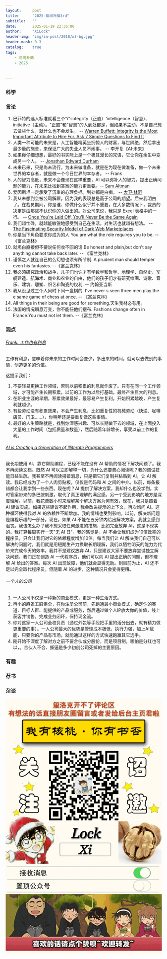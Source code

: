 ```yaml
---
layout:     post
title:      "2025-每周补脑3rd"
subtitle:   ""
date:       2025-01-19 22:36:00
author:     "XiLock"
header-img: "img/in-post/2018/wl-bg.jpg"
header-mask: 0.3
catalog:    true
tags:
    - 每周补脑
    - 2025


---
```


### 科学


### 言论
1. 巴菲特的选人标准就看三个"i":integrity（正直）‘intelligence（智慧）、initiative（主动）。"正直"和"智慧"的人到处都是，但如果不主动，不是自己想去做些什么，就什么也不会发生。 -- [Warren Buffett: Integrity Is the Most Important Attribute to Hire For. Ask 7 Simple Questions to Find It ](https://www.inc.com/marcel-schwantes/warren-buffett-hiring-top-talent-characteristics.html)
1. 人类一种可能的未来是，人工智能精英坐拥惊人的财富，与世隔绝，然后拿出最少量的施舍，来保证广大的失业人员不闹事。 -- 李开复《AI·未来》
1. 如果你仔细想想，最好的书实际上是一个极其漫长的咒语，它让你在余生中变成另一个人。 -- [Jonathan Edward Durham](https://bsky.app/profile/thisone0verhere.bsky.social/post/3ld4fibye4s2s)
1. 未来已来，只是尚未流行。为未来做准备，就是在为现在做准备，做一个未来世界的幸存者，就是做一个今日世界的幸存者。 -- Frank
1. 人的智力高低，未来不会像现在这样重要，AI 可以弥补人的智力。提出正确问题的能力，在未来比找到答案的能力更重要。-- [Sam Altman](https://finance.sina.cn/7x24/2025-01-15/detail-inefaiqy4871246.d.html)
1. 爱因斯坦一定承受了沉重的心理负担。到处都是白痴。 -- [大卫·林奇](https://news.ycombinator.com/item?id=42729726)
1. 我从未想到会被公司解雇，因为我的表现总是高于公司的期望。后来我明白了。在裁员期间，你是谁、你做什么似乎并不重要，在大多数情况下，裁员的决定是由那些不认识你的人做出的。对公司来说，我只是 Excel 表格中的一行。 -- [Once You're Laid Off, You'll Never Be the Same Again](https://mertbulan.com/2025/01/26/once-you-are-laid-off-you-will-never-be-the-same-again/)
1. 我们越忙碌，就越能敏锐地感受到自己在生活，对生活也就越有想法。 -- [The Fascinating Security Model of Dark Web Marketplaces](https://boehs.org/node/dark-web-security)
1. 你是当下角色要求你成为的人 You are what the role requires you to be. -- 《富兰克林》
1. 就坦白直接但不要说任何收不回的话 Be honest and plain,but don't say anything cannot take back later. -- 《富兰克林》
1. 谨慎之人就连自己的么幻想也须有所节制. A prudent man should temper even his fantasies. --《富兰克林》
1. 我必须研究政治和战争，儿子们也许才有学数学和哲学、地理学、自然史、军舰建造、航海术、商业和农业的自由，他们的孩子们才有研究绘画、诗歌、音乐、建筑、雕塑、织艺和陶瓷的权利. -- 约翰亚当斯
1. 我从没见过三个人同时下同一盘棋的. I've never s seen three men play the e same game of chess at once. -- 《富兰克林》
1. All things in their being are good for something.天生我材必有用。
1. 法国的情况瞬息万变，你不能任他们摆布. Fashions change often in France.You must not let them. --《富兰克林》


### 观点
###### [Frank: 工作也有利息](https://www.linkedin.com/pulse/time-value-mike-speiser/)
工作有利息，意味着你未来的工作时间会变少，多出来的时间，就可以去做别的事情，创造更多的价值。

这提示我们：
1. 不要轻易更换工作领域，否则以前积累的利息就作废了。只有在同一个工作领域，才可能产生长期积累，以前的工作为以后打基础，最终产生巨大的利息。
2. 在职业生涯的早期，积累效果最好，最容易产生复利。开始积累越晚，产生复利就越少。
3. 有些劳动没有积累效果，不会产生利息，比如重复性的机械劳动（快递、咖啡店员、门卫......），你明年还是要重复做这些事情。
4. 最好的人生策略就是，找到你深感兴趣、可以长期做下去的领域，在上面投入大量的工作时间（包括质量和数量），然后随着年龄增长，享受以前工作的复利。

###### [AI is Creating a Generation of Illiterate Programmers](https://nmn.gl/blog/ai-illiterate-programmers)
我长期使用 AI，靠它帮助编程，已经不能在没有 AI 帮助的情况下解决问题了。我不再阅读文档。既然 AI 可以立即解释一切，为什么还要费心阅读呢？我的调试技能日益生疏。我甚至不再阅读报错消息，只是把它们复制并粘贴到 AI，让 AI 解读。我已经成为了一个人肉剪贴板，仅仅是代码和 AI 之间的中介。以前，每条报错都会让我学到一些东西。现在呢？AI 提供了解决方案，我却什么也没学到。实时答案带来的多巴胺刺激，取代了真正理解的满足感。另一个受到影响的地方是深度理解。以前，我花费数小时来理解某个解决方案为何有效，现在，我只是照着 AI 建议实施。如果这些建议不起作用，我会改进提示的上下文，再次询问 AI。这种循环使得我对 AI 的依赖性不断增加。我的情绪也受到影响。以前，解决新问题是编程乐趣的一部分。现在，如果 AI 不能在五分钟内给出解决方案，我就会感到沮丧。我该怎么办？我不想采取任何激进的措施，比如完全放弃 AI，这是不现实的。我打算每周实行一天"无 AI 日"。我的感觉是，AI 不会让我们成为10倍效率的程序员，只会让我们对它的依赖程度增加10倍。每当我们让 AI 解决我们自己可以解决的问题时，我们就是用短期生产力换取长期理解，我们以牺牲明天的能力为代价来完成今天的效率。我并不是建议放弃 AI，只是建议大家不要放弃尝试独立解决问题。我们正在创造 AI 一代程序员，他们可以向 AI 提出正确的问题，但不理解 AI 给出的答案。每次 AI 出现故障，他们就会显得无助。到目前为止，AI 还不足以完全取代程序员，但随着 AI 的进步，这种情况只会变得更糟。

###### 一个人的公司
1. 一人公司不仅是一种新的商业模式，更是一种生活方式。
1. 再小的麻雀五脏俱全，在你注册公司前，先跑通最小商业模式，确定你的赛道、目标人群、能提供的产品或服务，然后通过做个人IP放大你的价值，线上获客并销售，完成业务闭环，保持现金流。
1. 你对这家一人公司全权负责（通过外包等手段把手里的活分出去，就有精力做更重要的事）。一人公司最大的优势是管理成本极低，执行力强，加上AI赋能，只要你的产品有市场，就能通过这样的方式快速跑赢其它选手。
1. 刚开始不深度了解对方之前不要合伙或分股份，而是项目制，哪怕是分红也可以，。合伙人不合、撕逼是多少初创公司死掉的主要原因。

### 有趣


### 荐书


### 杂谈


![](/img/wc-tail.GIF)

